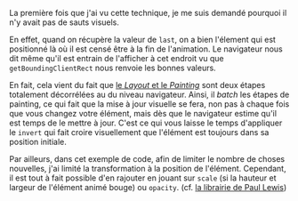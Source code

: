 La première fois que j'ai vu cette technique, je me suis demandé pourquoi il n'y avait pas de sauts visuels.

En effet, quand on récupère la valeur de `last`, on a bien l'élement qui est positionné là où il est censé être à la fin de l'animation. Le navigateur nous dit même qu'il est entrain de l'afficher à cet endroit vu que `getBoundingClientRect` nous renvoie les bonnes valeurs.

En fait, cela vient du fait que [le *Layout* et le *Painting*](/tutoriels/des-animations-performantes-1/#comment-fonctionne-un-navigateur-web) sont deux étapes totalement décorrélées au du niveau navigateur. Ainsi, il *batch* les étapes de painting, ce qui fait  que la mise à jour visuelle se fera, non pas à chaque fois que vous changez votre élément, mais dès que le navigateur estime qu'il est temps de le mettre à jour. C'est ce qui vous laisse le temps d'appliquer le `invert` qui fait croire visuellement que l'élément est toujours dans sa position initiale.

Par ailleurs, dans cet exemple de code, afin de limiter le nombre de choses nouvelles, j'ai limité la transformation à la position de l'élément. Cependant, il est tout à fait possible d'en rajouter en jouant sur `scale` (si la hauteur et largeur de l'élément animé bouge) ou `opacity`. (cf. [la librairie de Paul Lewis](https://github.com/GoogleChrome/flipjs/blob/a084777ec725ef842dcf91eb2af78635d4d5e783/src/raf.js#L52))